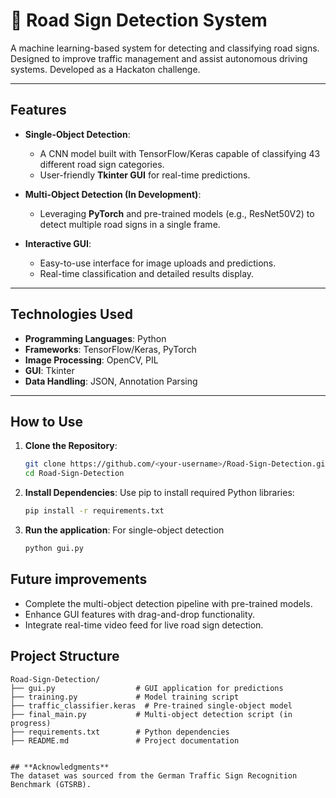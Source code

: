 # 🚦 Road Sign Detection System

A machine learning-based system for detecting and classifying road signs. Designed to improve traffic management and assist autonomous driving systems. Developed as a Hackaton challenge.

---

## **Features**

- **Single-Object Detection**:  
  - A CNN model built with TensorFlow/Keras capable of classifying 43 different road sign categories.
  - User-friendly **Tkinter GUI** for real-time predictions.

- **Multi-Object Detection (In Development)**:  
  - Leveraging **PyTorch** and pre-trained models (e.g., ResNet50V2) to detect multiple road signs in a single frame.

- **Interactive GUI**:  
  - Easy-to-use interface for image uploads and predictions.  
  - Real-time classification and detailed results display.

---

## **Technologies Used**

- **Programming Languages**: Python
- **Frameworks**: TensorFlow/Keras, PyTorch
- **Image Processing**: OpenCV, PIL
- **GUI**: Tkinter
- **Data Handling**: JSON, Annotation Parsing

---

## **How to Use**

1. **Clone the Repository**:
   ```bash
   git clone https://github.com/<your-username>/Road-Sign-Detection.git
   cd Road-Sign-Detection
2. **Install Dependencies**:
   Use pip to install required Python libraries:
   ```bash
   pip install -r requirements.txt
3. **Run the application**:
   For single-object detection
   ```bash
   python gui.py

## **Future improvements**
- Complete the multi-object detection pipeline with pre-trained models.
- Enhance GUI features with drag-and-drop functionality.
- Integrate real-time video feed for live road sign detection.

## **Project Structure**
```plaintext
Road-Sign-Detection/
├── gui.py                  # GUI application for predictions
├── training.py             # Model training script
├── traffic_classifier.keras  # Pre-trained single-object model
├── final_main.py           # Multi-object detection script (in progress)
├── requirements.txt        # Python dependencies
├── README.md               # Project documentation


## **Acknowledgments**
The dataset was sourced from the German Traffic Sign Recognition Benchmark (GTSRB).
